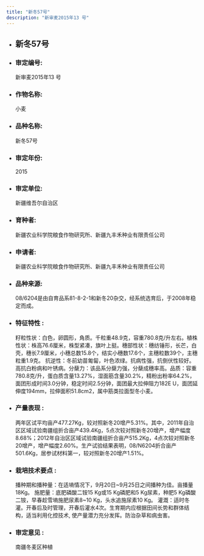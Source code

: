 ```yaml
---
title: "新冬57号"
description: "新审麦2015年13 号"
---
```

* ## 新冬57号
* ###  审定编号:  
   新审麦2015年13 号

*  ### 作物名称:  
   小麦

*   ###  品种名称: 
    新冬57号

*   ### 审定年份: 
    2015

*   ### 审定单位:  
    新疆维吾尔自治区

*   ### 育种者:  
    新疆农业科学院粮食作物研究所、新疆九丰禾种业有限责任公司

*   ### 申请者:  
    新疆农业科学院粮食作物研究所、新疆九丰禾种业有限责任公司

*   ### 品种来源:  
    08/6204是由自育品系81-8-2-1和新冬20杂交，经系统选育后，于2008年稳定而成。

*   ### 特征特性 : 
    籽粒性状：白色，卵圆形，角质。千粒重48.9克，容重780.8克/升左右。植株性状：株高76.6厘米，株型紧凑，旗叶上挺。穗部性状：穗纺锤形，长芒，白壳，穗长7.9厘米，小穗总数15.8个，结实小穗数17.6个，主穗粒数39个，主穗粒重1.9克。 抗逆性：冬前幼苗匍匐，叶色浓绿。抗病性强，抗倒伏性较好。高抗白粉病和叶锈病。分蘖力：该品系分蘖力强，分蘖成穗率高。品质：容重780.8克/升，蛋白质含量13.27%，湿面筋含量30.2%，精粉出粉率64.2%，面团形成时间3.0分钟，稳定时间2.5分钟，面团最大拉伸阻力182E U，面团延伸度194mm，拉伸面积51.8cm2，属中筋类拉面型冬小麦。

*   ### 产量表现 : 
    两年区试平均亩产477.27Kg，较对照新冬20增产5.31%。其中，2011年自治区区域试验南疆组折合亩产439.4Kg，5点次较对照新冬20增产，增产幅度8.68%；2012年自治区区域试验南疆组折合亩产515.2Kg，4点次较对照新冬20增产，增产幅度2.60%。生产试验结果表明，08/N6204折合亩产501.6Kg，居参试材料第一，较对照新冬20增产1.51%。

*   ### 栽培技术要点 : 
    播种期和播种量：在适墒情况下，9月20日~9月25日之间播种为佳。亩播量18Kg。 施肥量：底肥磷酸二铵15 Kg或15 Kg磷肥和5 Kg尿素，种肥5 Kg磷酸二铵，早春趁雪墒施肥尿素8~10 Kg，头水追施尿素10 Kg。
灌溉：适时冬灌。开春后及时管理，开春后灌水4次。生育期内应根据田间长势和群体结构，适当利用化控技术, 使产量潜力充分发挥。防治杂草和病虫害。

*   ### 审定意见 : 
    南疆冬麦区种植
